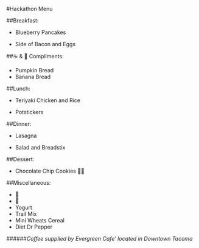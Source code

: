 #Hackathon Menu

##Breakfast:
* Blueberry Pancakes
 - Side of Bacon and Eggs
 
##:coffee: & :tea: Compliments:
* Pumpkin Bread
* Banana Bread
 
##Lunch:
* Teriyaki Chicken and Rice
 - Potstickers
 
##Dinner:
* Lasagna 
 - Salad and Breadstix
 
##Dessert:
* Chocolate Chip Cookies :cookie::cookie:

##Miscellaneous:
* :banana:
* :tangerine:
* Yogurt 
* Trail Mix
* Mini Wheats Cereal
* Diet Dr Pepper

######_*Coffee supplied by Evergreen Cafe' located in Downtown Tacoma*_
